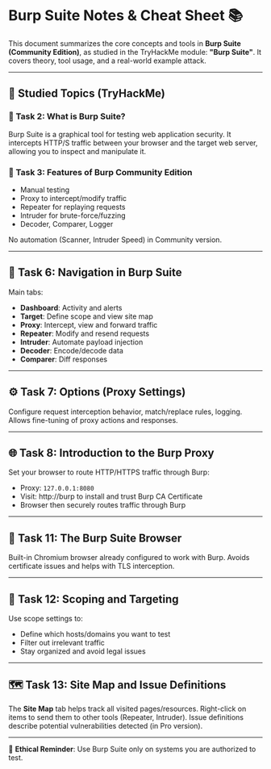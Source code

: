 # Burp Suite Notes & Cheat Sheet 📚

This document summarizes the core concepts and tools in **Burp Suite (Community Edition)**, as studied in the TryHackMe module: **"Burp Suite"**. It covers theory, tool usage, and a real-world example attack.

---

## 🧠 Studied Topics (TryHackMe)
### 🔹 Task 2: What is Burp Suite?
Burp Suite is a graphical tool for testing web application security. It intercepts HTTP/S traffic between your browser and the target web server, allowing you to inspect and manipulate it.

### 🔹 Task 3: Features of Burp Community Edition
- Manual testing
- Proxy to intercept/modify traffic
- Repeater for replaying requests
- Intruder for brute-force/fuzzing
- Decoder, Comparer, Logger

No automation (Scanner, Intruder Speed) in Community version.

---

## 🧭 Task 6: Navigation in Burp Suite
Main tabs:
- **Dashboard**: Activity and alerts
- **Target**: Define scope and view site map
- **Proxy**: Intercept, view and forward traffic
- **Repeater**: Modify and resend requests
- **Intruder**: Automate payload injection
- **Decoder**: Encode/decode data
- **Comparer**: Diff responses

---

## ⚙️ Task 7: Options (Proxy Settings)
Configure request interception behavior, match/replace rules, logging. Allows fine-tuning of proxy actions and responses.

---

## 🌐 Task 8: Introduction to the Burp Proxy
Set your browser to route HTTP/HTTPS traffic through Burp:
- Proxy: `127.0.0.1:8080`
- Visit: http://burp to install and trust Burp CA Certificate
- Browser then securely routes traffic through Burp

---

## 🧪 Task 11: The Burp Suite Browser
Built-in Chromium browser already configured to work with Burp. Avoids certificate issues and helps with TLS interception.

---

## 🎯 Task 12: Scoping and Targeting
Use scope settings to:
- Define which hosts/domains you want to test
- Filter out irrelevant traffic
- Stay organized and avoid legal issues

---

## 🗺️ Task 13: Site Map and Issue Definitions
The **Site Map** tab helps track all visited pages/resources. Right-click on items to send them to other tools (Repeater, Intruder). Issue definitions describe potential vulnerabilities detected (in Pro version).



---

🔐 **Ethical Reminder**: Use Burp Suite only on systems you are authorized to test.
